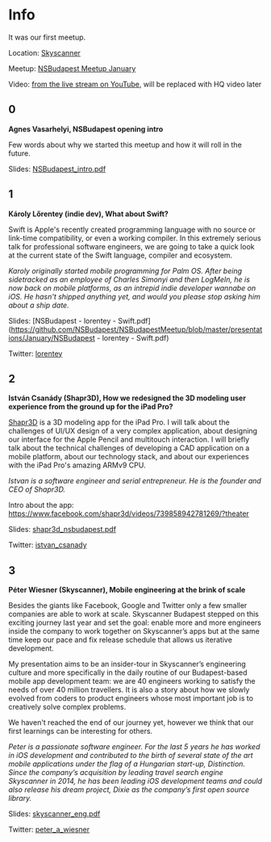 Info
===========

It was our first meetup.

Location: [Skyscanner](https://www.google.hu/maps/place/K%C3%A1roly+krt.+6,+Budapest,+1052/@47.494654,19.0571683,17z)

Meetup: [NSBudapest Meetup January](http://www.meetup.com/NSBudapest/events/227291358/)

Video: [from the live stream on YouTube](https://www.youtube.com/watch?v=LKDBEi6tQwU), will be replaced with HQ video later

0
---
**Agnes Vasarhelyi, NSBudapest opening intro**

Few words about why we started this meetup and how it will roll in the future.

Slides: [NSBudapest_intro.pdf](https://github.com/NSBudapest/NSBudapestMeetup/blob/master/presentations/January/NSBudapest_intro.pdf)

1
---
**Károly Lőrentey (indie dev), What about Swift?**

Swift is Apple's recently created programming language with no source or link-time compatibility, or even a working compiler. In this extremely serious talk for professional software engineers, we are going to take a quick look at the current state of the Swift language, compiler and ecosystem.

*Karoly originally started mobile programming for Palm OS. After being sidetracked as an employee of Charles Simonyi and then LogMeIn, he is now back on mobile platforms, as an intrepid indie developer wannabe on iOS. He hasn't shipped anything yet, and would you please stop asking him about a ship date.*

Slides: [NSBudapest - lorentey - Swift.pdf](https://github.com/NSBudapest/NSBudapestMeetup/blob/master/presentations/January/NSBudapest - lorentey - Swift.pdf)

Twitter: [lorentey](https://twitter.com/lorentey)

2
---

**István Csanády (Shapr3D), How we redesigned the 3D modeling user experience from the ground up for the iPad Pro?**

[Shapr3D](http://www.shapr3d.com/) is a 3D modeling app for the iPad Pro. I will talk about the challenges of UI/UX design of a very complex application, about designing our interface for the Apple Pencil and multitouch interaction. I will briefly talk about the technical challenges of developing a CAD application on a mobile platform, about our technology stack, and about our experiences with the iPad Pro's amazing ARMv9 CPU.

*Istvan is a software engineer and serial entrepreneur. He is the founder and CEO of Shapr3D.*

Intro about the app: https://www.facebook.com/shapr3d/videos/739858942781269/?theater

Slides: [shapr3d_nsbudapest.pdf](https://github.com/NSBudapest/NSBudapestMeetup/blob/master/presentations/January/shapr3d_nsbudapest.pdf)

Twitter: [istvan_csanady](https://twitter.com/istvan_csanady)

3
---

**Péter Wiesner (Skyscanner), Mobile engineering at the brink of scale**

Besides the giants like Facebook, Google and Twitter only a few smaller companies are able to work at scale. Skyscanner Budapest stepped on this exciting journey last year and set the goal: enable more and more engineers inside the company to work together on Skyscanner’s apps but at the same time keep our pace and fix release schedule that allows us iterative development.

My presentation aims to be an insider-tour in Skyscanner’s engineering culture and more specifically in the daily routine of our Budapest-based mobile app development team: we are 40 engineers working to satisfy the needs of over 40 million travellers. It is also a story about how we slowly evolved from coders to product engineers whose most important job is to creatively solve complex problems.

We haven't reached the end of our journey yet, however we think that our first learnings can be interesting for others.

*Peter is a passionate software engineer. For the last 5 years he has worked in iOS development and contributed to the birth of several state of the art mobile applications under the flag of a Hungarian start-up, Distinction. Since the company’s acquisition by leading travel search engine Skyscanner in 2014, he has been leading iOS development teams and could also release his dream project, Dixie as the company’s first open source library.*

Slides: [skyscanner_eng.pdf](https://github.com/NSBudapest/NSBudapestMeetup/blob/master/presentations/January/skyscanner_eng.pdf)

Twitter: [peter_a_wiesner](https://twitter.com/peter_a_wiesner)
